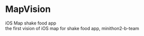 # MapVision
iOS Map
shake food app  
the first vision of iOS map for shake food app, minithon2-b-team
